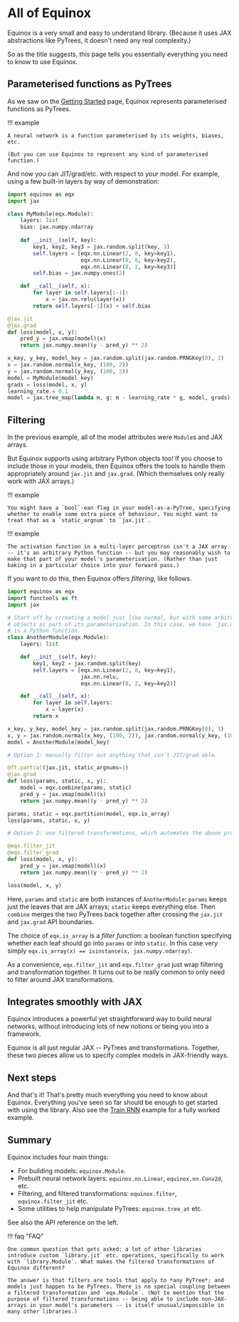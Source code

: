 # All of Equinox

Equinox is a very small and easy to understand library. (Because it uses JAX abstractions like PyTrees, it doesn't need any real complexity.)

So as the title suggests, this page tells you essentially everything you need to know to use Equinox.

## Parameterised functions as PyTrees

As we saw on the [Getting Started](./index.md) page, Equinox represents parameterised functions as PyTrees.

!!! example

    A neural network is a function parameterised by its weights, biases, etc.

    (But you can use Equinox to represent any kind of parameterised function.)

And now you can JIT/grad/etc. with respect to your model. For example, using a few built-in layers by way of demonstration:

```python
import equinox as eqx
import jax

class MyModule(eqx.Module):
    layers: list
    bias: jax.numpy.ndarray
    
    def __init__(self, key):
        key1, key2, key3 = jax.random.split(key, 3)
        self.layers = [eqx.nn.Linear(2, 8, key=key1),
                       eqx.nn.Linear(8, 8, key=key2),
                       eqx.nn.Linear(8, 2, key=key3)]
        self.bias = jax.numpy.ones(2)

    def __call__(self, x):
        for layer in self.layers[:-1]:
            x = jax.nn.relu(layer(x))
        return self.layers[-1](x) + self.bias

@jax.jit
@jax.grad
def loss(model, x, y):
    pred_y = jax.vmap(model)(x)
    return jax.numpy.mean((y - pred_y) ** 2)

x_key, y_key, model_key = jax.random.split(jax.random.PRNGKey(0), 3)
x = jax.random.normal(x_key, (100, 2))
y = jax.random.normal(y_key, (100, 2))
model = MyModule(model_key)
grads = loss(model, x, y)
learning_rate = 0.1
model = jax.tree_map(lambda m, g: m - learning_rate * g, model, grads)
```

## Filtering

In the previous example, all of the model attributes were `Module`s and JAX arrays.

But Equinox supports using arbitrary Python objects too! If you choose to include those in your models, then Equinox offers the tools to handle them appropriately around `jax.jit` and `jax.grad`. (Which themselves only really work with JAX arrays.)

!!! example

    You might have a `bool`-ean flag in your model-as-a-PyTree, specifying whether to enable some extra piece of behaviour. You might want to treat that as a `static_argnum` to `jax.jit`.

!!! example

    The activation function in a multi-layer perceptron isn't a JAX array -- it's an arbitrary Python function -- but you may reasonably wish to make that part of your model's parameterisation. (Rather than just baking in a particular choice into your forward pass.)

If you want to do this, then Equinox offers *filtering*, like follows.

```python
import equinox as eqx
import functools as ft
import jax

# Start off by crreating a model just like normal, but with some arbitrary Python
# objects as part of its parameterisation. In this case, we have `jax.nn.relu`, which
# is a Python function.
class AnotherModule(eqx.Module):
    layers: list

    def __init__(self, key):
        key1, key2 = jax.random.split(key)
        self.layers = [eqx.nn.Linear(2, 8, key=key1),
                       jax.nn.relu,
                       eqx.nn.Linear(8, 2, key=key2)]

    def __call__(self, x):
        for layer in self.layers:
            x = layer(x)
        return x

x_key, y_key, model_key = jax.random.split(jax.random.PRNGKey(0), 3)
x, y = jax.random.normal(x_key, (100, 2)), jax.random.normal(y_key, (100, 2))
model = AnotherModule(model_key)

# Option 1: manually filter out anything that isn't JIT/grad-able.

@ft.partial(jax.jit, static_argnums=1)
@jax.grad
def loss(params, static, x, y):
    model = eqx.combine(params, static)
    pred_y = jax.vmap(model)(x)
    return jax.numpy.mean((y - pred_y) ** 2)

params, static = eqx.partition(model, eqx.is_array)
loss(params, static, x, y)

# Option 2: use filtered transformations, which automates the above process for you.

@eqx.filter_jit
@eqx.filter_grad
def loss(model, x, y):
    pred_y = jax.vmap(model)(x)
    return jax.numpy.mean((y - pred_y) ** 2)

loss(model, x, y)
```

Here, `params` and `static` are both instances of `AnotherModule`: `params` keeps just the leaves that are JAX arrays; `static` keeps everything else. Then `combine` merges the two PyTrees back together after crossing the `jax.jit` and `jax.grad` API boundaries.

The choice of `eqx.is_array` is a *filter function*: a boolean function specifying whether each leaf should go into `params` or into `static`. In this case very simply `eqx.is_array(x) == isinstance(x, jax.numpy.ndarray)`.

As a convenience, `eqx.filter_jit` and `eqx.filter_grad` just wrap filtering and transformation together. It turns out to be really common to only need to filter around JAX transformations.

## Integrates smoothly with JAX

Equinox introduces a powerful yet straightforward way to build neural networks, without introducing lots of new notions or tieing you into a framework.

Equinox is all just regular JAX -- PyTrees and transformations. Together, these two pieces allow us to specify complex models in JAX-friendly ways.

## Next steps

And that's it! That's pretty much everything you need to know about Equinox. Everything you've seen so far should be enough to get started with using the library. Also see the [Train RNN](./examples/train_rnn.ipynb) example for a fully worked example.

## Summary

Equinox includes four main things:

- For building models: `equinox.Module`.
- Prebuilt neural network layers: `equinox.nn.Linear`, `equinox.nn.Conv2d`, etc.
- Filtering, and filtered transformations: `equinox.filter`, `equinox.filter_jit` etc.
- Some utilities to help manipulate PyTrees: `equinox.tree_at` etc.

See also the API reference on the left.

!!! faq "FAQ"

    One common question that gets asked: a lot of other libraries introduce custom `library.jit` etc. operations, specifically to work with `library.Module`. What makes the filtered transformations of Equinox different?

    The answer is that filters are tools that apply to *any PyTree*; and models just happen to be PyTrees. There is no special coupling between a filtered transformation and `eqx.Module`. (Not to mention that the purpose of filtered transformations -- being able to include non-JAX-arrays in your model's parameters -- is itself unusual/impossible in many other libraries.)
